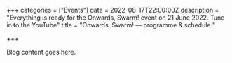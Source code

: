 +++
categories = ["Events"]
date = 2022-08-17T22:00:00Z
description = "Everything is ready for the Onwards, Swarm! event on 21 June 2022. Tune in to the YouTube"
title = "Onwards, Swarm! — programme & schedule "

+++

Blog content goes here.
